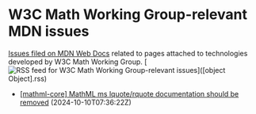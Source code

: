 # W3C Math Working Group-relevant MDN issues

[Issues filed on MDN Web Docs](https://github.com/mdn/content/issues) related to pages attached to technologies developed by W3C Math Working Group. [![RSS feed for W3C Math Working Group-relevant issues](https://www.w3.org/QA/2007/04/feed_icon)]([object Object].rss)

* [\[mathml-core\] MathML ms lquote/rquote documentation should be removed](https://github.com/mdn/content/issues/36291) (2024-10-10T07:36:22Z)
  
